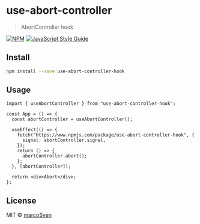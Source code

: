 # use-abort-controller

> AbortController hook

[![NPM](https://img.shields.io/npm/v/use-abort-controller.svg)](https://www.npmjs.com/package/use-abort-controller) [![JavaScript Style Guide](https://img.shields.io/badge/code_style-standard-brightgreen.svg)](https://standardjs.com)

## Install

```bash
npm install --save use-abort-controller-hook
```

## Usage

```tsx
import { useAbortController } from "use-abort-controller-hook";

const App = () => {
  const abortController = useAbortController();

  useEffect(() => {
    fetch("https://www.npmjs.com/package/use-abort-controller-hook", {
      signal: abortController.signal,
    });
    return () => {
      abortController.abort();
    };
  }, [abortController]);

  return <div>Abort</div>;
};
```

## License

MIT © [marcoSven](https://github.com/marcoSven)
